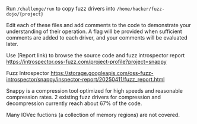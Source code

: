 Run `/challenge/run` to copy fuzz drivers into `/home/hacker/fuzz-dojo/{project}`

Edit each of these files and add comments to the code to demonstrate your understanding of their operation. A flag will be provided when sufficient comments are added to each driver, and your comments will be evaluated later.

Use (Report link) to browse the source code and fuzz introspector report https://introspector.oss-fuzz.com/project-profile?project=snappy

Fuzz Introspector
https://storage.googleapis.com/oss-fuzz-introspector/snappy/inspector-report/20250411/fuzz_report.html

Snappy is a compression tool optimized for high speeds and reasonable compression rates.  2 existing fuzz drivers for compression and decompression currently reach about 67% of the code.

Many IOVec fuctions (a collection of memory regions) are not covered.
